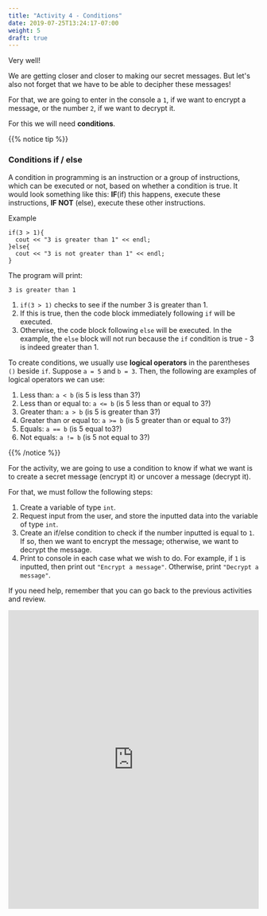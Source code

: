 ```yaml
---
title: "Activity 4 - Conditions"
date: 2019-07-25T13:24:17-07:00
weight: 5
draft: true
---
```


Very well!

We are getting closer and closer to making our secret messages. But let's also not forget that we have to be able to decipher these messages!

For that, we are going to enter in the console a `1`, if we want to encrypt a message, or the number `2`, if we want to decrypt it.

For this we will need **conditions**.

{{% notice tip %}}

### Conditions if / else
A condition in programming is an instruction or a group of instructions, which can be executed or not, based on whether a condition is true. It would look something like this: **IF**(if) this happens, execute these instructions, **IF NOT** (else), execute these other instructions.

Example
```
if(3 > 1){
  cout << "3 is greater than 1" << endl;
}else{
  cout << "3 is not greater than 1" << endl;
}
```
The program will print:
```
3 is greater than 1
```


1. `if(3 > 1)` checks to see if the number 3 is greater than 1.
2. If this is true, then the code block immediately following `if` will be executed.
3. Otherwise, the code block following `else` will be executed. 
In the example, the `else` block will not run because the `if` condition is true - 3 is indeed greater than 1.

To create conditions, we usually use **logical operators** in the parentheses `()` beside `if`. Suppose `a = 5` and `b = 3`. Then, the following are examples of logical operators we can use:

1. Less than: `a < b` (is 5 is less than 3?)
2. Less than or equal to: `a <= b` (is 5 less than or equal to 3?)
3. Greater than: `a > b` (is 5 is greater than 3?)
4. Greater than or equal to: `a >= b` (is 5 greater than or equal to 3?)
5. Equals: `a == b` (is 5 equal to3?)
6. Not equals: `a != b` (is 5 not equal to 3?)

{{% /notice %}}

For the activity, we are going to use a condition to know if what we want is to create a secret message (encrypt it) or uncover a message (decrypt it).

For that, we must follow the following steps:
1. Create a variable of type `int`.
2. Request input from the user, and store the inputted data into the variable of type `int`.
3. Create an if/else condition to check if the number inputted is equal to `1`. If so, then we want to encrypt the message; otherwise, we want to decrypt the message.
4. Print to console in each case what we wish to do. For example, if `1` is inputted, then print out `"Encrypt a message"`. Otherwise, print `"Decrypt a message"`.

If you need help, remember that you can go back to the previous activities and review.

<iframe height="600px" width="100%" src="https://replit.com/@nuevofoundation/activity-4-english?lite=true#main.cpp" scrolling="no" frameborder="no" allowtransparency="true" allowfullscreen="true" sandbox="allow-forms allow-pointer-lock allow-popups allow-same-origin allow-scripts allow-modals"></iframe>